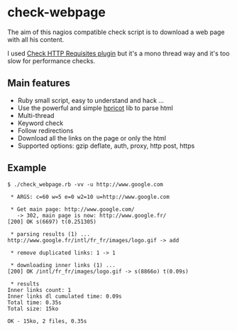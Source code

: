check-webpage
=============

The aim of this nagios compatible check script is to download a web page with all his content.

I used [Check HTTP Requisites plugin](http://www.nagiosexchange.org/cgi-bin/page.cgi?g=Detailed%2F1352.html;d=1) but it's a mono thread way and it's too slow for performance checks.

Main features
-------------

 * Ruby small script, easy to understand and hack ...
 * Use the powerful and simple [hpricot](https://github.com/hpricot/hpricot) lib to parse html
 * Multi-thread
 * Keyword check
 * Follow redirections
 * Download all the links on the page or only the html 
 * Supported options: gzip deflate, auth, proxy, http post, https

Example
-------

```
$ ./check_webpage.rb -vv -u http://www.google.com

 * ARGS: c=60 w=5 e=0 w2=10 u=http://www.google.com

 * Get main page: http://www.google.com/
   -> 302, main page is now: http://www.google.fr/
[200] OK s(6697) t(0.251305)

 * parsing results (1) ...
http://www.google.fr/intl/fr_fr/images/logo.gif -> add

 * remove duplicated links: 1 -> 1

 * downloading inner links (1) ...
[200] OK /intl/fr_fr/images/logo.gif -> s(8866o) t(0.09s)

 * results
Inner links count: 1
Inner links dl cumulated time: 0.09s
Total time: 0.35s
Total size: 15ko

OK - 15ko, 2 files, 0.35s
```
